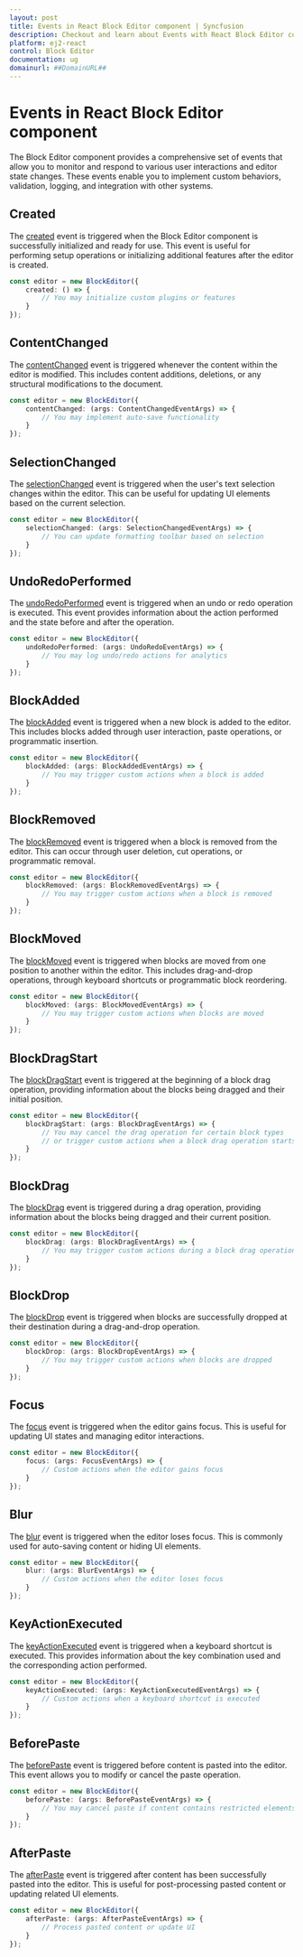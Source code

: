 ```yaml
---
layout: post
title: Events in React Block Editor component | Syncfusion
description: Checkout and learn about Events with React Block Editor component of Syncfusion Essential JS 2 and more.
platform: ej2-react
control: Block Editor
documentation: ug
domainurl: ##DomainURL##
---
```


# Events in React Block Editor component

The Block Editor component provides a comprehensive set of events that allow you to monitor and respond to various user interactions and editor state changes. These events enable you to implement custom behaviors, validation, logging, and integration with other systems.

## Created

The [created](../api/blockeditor/#created) event is triggered when the Block Editor component is successfully initialized and ready for use. This event is useful for performing setup operations or initializing additional features after the editor is created.

```typescript
const editor = new BlockEditor({
    created: () => {
        // You may initialize custom plugins or features
    }
});
```

## ContentChanged

The [contentChanged](../api/blockeditor/#contentchanged) event is triggered whenever the content within the editor is modified. This includes content additions, deletions, or any structural modifications to the document.

```typescript
const editor = new BlockEditor({
    contentChanged: (args: ContentChangedEventArgs) => {
        // You may implement auto-save functionality
    }
});
```

## SelectionChanged

The [selectionChanged](../api/blockeditor/#selectionchanged) event is triggered when the user's text selection changes within the editor. This can be useful for updating UI elements based on the current selection.

```typescript
const editor = new BlockEditor({
    selectionChanged: (args: SelectionChangedEventArgs) => {
        // You can update formatting toolbar based on selection
    }
});
```

## UndoRedoPerformed

The [undoRedoPerformed](../api/blockeditor/#undoredoperformed) event is triggered when an undo or redo operation is executed. This event provides information about the action performed and the state before and after the operation.

```typescript
const editor = new BlockEditor({
    undoRedoPerformed: (args: UndoRedoEventArgs) => {
        // You may log undo/redo actions for analytics
    }
});
```

## BlockAdded

The [blockAdded](../api/blockeditor/#blockadded) event is triggered when a new block is added to the editor. This includes blocks added through user interaction, paste operations, or programmatic insertion.

```typescript
const editor = new BlockEditor({
    blockAdded: (args: BlockAddedEventArgs) => {
        // You may trigger custom actions when a block is added
    }
});
```

## BlockRemoved

The [blockRemoved](../api/blockeditor/#blockremoved) event is triggered when a block is removed from the editor. This can occur through user deletion, cut operations, or programmatic removal.

```typescript
const editor = new BlockEditor({
    blockRemoved: (args: BlockRemovedEventArgs) => {
        // You may trigger custom actions when a block is removed
    }
});
```

## BlockMoved

The [blockMoved](../api/blockeditor/#blockmoved) event is triggered when blocks are moved from one position to another within the editor. This includes drag-and-drop operations, through keyboard shortcuts or programmatic block reordering.

```typescript
const editor = new BlockEditor({
    blockMoved: (args: BlockMovedEventArgs) => {
        // You may trigger custom actions when blocks are moved
    }
});
```

## BlockDragStart

The [blockDragStart](../api/blockeditor/#blockdragstart) event is triggered at the beginning of a block drag operation, providing information about the blocks being dragged and their initial position.

```typescript
const editor = new BlockEditor({
    blockDragStart: (args: BlockDragEventArgs) => {
        // You may cancel the drag operation for certain block types
        // or trigger custom actions when a block drag operation starts
    }
});
```

## BlockDrag

The [blockDrag](../api/blockeditor/#blockdrag) event is triggered during a drag operation, providing information about the blocks being dragged and their current position.

```typescript
const editor = new BlockEditor({
    blockDrag: (args: BlockDragEventArgs) => {
        // You may trigger custom actions during a block drag operation based on the current position
    }
});
```

## BlockDrop

The [blockDrop](../api/blockeditor/#blockdrop) event is triggered when blocks are successfully dropped at their destination during a drag-and-drop operation.

```typescript
const editor = new BlockEditor({
    blockDrop: (args: BlockDropEventArgs) => {
        // You may trigger custom actions when blocks are dropped
    }
});
```

## Focus

The [focus](../api/blockeditor/#focus) event is triggered when the editor gains focus. This is useful for updating UI states and managing editor interactions.

```typescript
const editor = new BlockEditor({
    focus: (args: FocusEventArgs) => {
        // Custom actions when the editor gains focus
    }
});
```

## Blur

The [blur](../api/blockeditor/#blur) event is triggered when the editor loses focus. This is commonly used for auto-saving content or hiding UI elements.

```typescript
const editor = new BlockEditor({
    blur: (args: BlurEventArgs) => {
        // Custom actions when the editor loses focus
    }
});
```

## KeyActionExecuted

The [keyActionExecuted](../api/blockeditor/#keyactionexecuted) event is triggered when a keyboard shortcut is executed. This provides information about the key combination used and the corresponding action performed.

```typescript
const editor = new BlockEditor({
    keyActionExecuted: (args: KeyActionExecutedEventArgs) => {
        // Custom actions when a keyboard shortcut is executed
    }
});
```

## BeforePaste

The [beforePaste](../api/blockeditor/#beforepaste) event is triggered before content is pasted into the editor. This event allows you to modify or cancel the paste operation.

```typescript
const editor = new BlockEditor({
    beforePaste: (args: BeforePasteEventArgs) => {
        // You may cancel paste if content contains restricted elements
    }
});
```

## AfterPaste

The [afterPaste](../api/blockeditor/#afterpaste) event is triggered after content has been successfully pasted into the editor. This is useful for post-processing pasted content or updating related UI elements.

```typescript
const editor = new BlockEditor({
    afterPaste: (args: AfterPasteEventArgs) => {
        // Process pasted content or update UI
    }
});
```